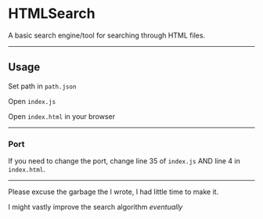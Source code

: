 # HTMLSearch

A basic search engine/tool for searching through HTML files.

---

## Usage

Set path in `path.json`

Open `index.js`

Open `index.html` in your browser

---

### Port

If you need to change the port, change line 35 of `index.js` AND line 4 in `index.html`.

---

Please excuse the garbage the I wrote, I had little time to make it.

I might vastly improve the search algorithm *eventually*